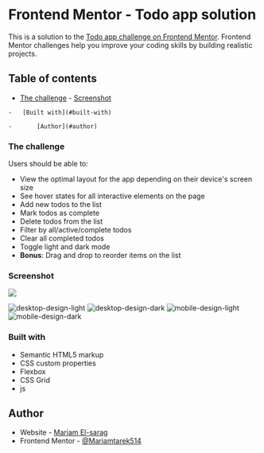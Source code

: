 # Frontend Mentor - Todo app solution

This is a solution to the [Todo app challenge on Frontend Mentor](https://www.frontendmentor.io/challenges/todo-app-Su1_KokOW). Frontend Mentor challenges help you improve your coding skills by building realistic projects. 

## Table of contents

 -   [The challenge](#the-challenge)
    -   [Screenshot](#screenshot)

    -   [Built with](#built-with)

    -       [Author](#author)

### The challenge

Users should be able to:

- View the optimal layout for the app depending on their device's screen size
- See hover states for all interactive elements on the page
- Add new todos to the list
- Mark todos as complete
- Delete todos from the list
- Filter by all/active/complete todos
- Clear all completed todos
- Toggle light and dark mode
- **Bonus**: Drag and drop to reorder items on the list

### Screenshot

![](./screenshot.jpg)

![desktop-design-light](./desktop-design-light.png)
![desktop-design-dark](./desktop-design-dark.png)
![mobile-design-light](./mobile-design-dark.png)
![mobile-design-dark](./mobile-design-dark.png)


### Built with

- Semantic HTML5 markup
- CSS custom properties
- Flexbox
- CSS Grid
- js

## Author

-   Website - [Mariam El-sarag](https://mariamtarek514.github.io/profile/)
-   Frontend Mentor - [@Mariamtarek514](https://www.frontendmentor.io/profile/Mariamtarek514)
